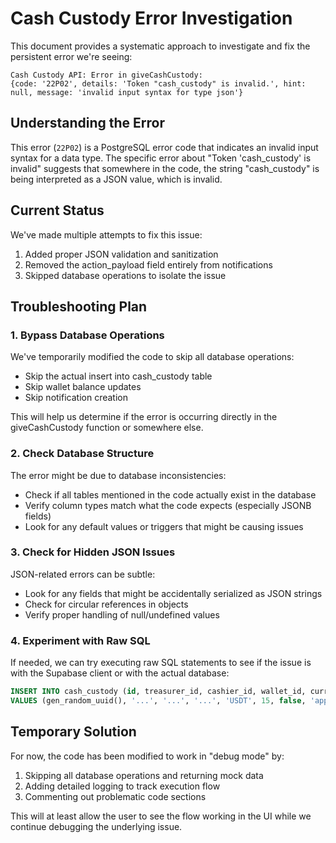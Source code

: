 # Cash Custody Error Investigation

This document provides a systematic approach to investigate and fix the persistent error we're seeing:

```
Cash Custody API: Error in giveCashCustody: 
{code: '22P02', details: 'Token "cash_custody" is invalid.', hint: null, message: 'invalid input syntax for type json'}
```

## Understanding the Error

This error (`22P02`) is a PostgreSQL error code that indicates an invalid input syntax for a data type. The specific error about "Token 'cash_custody' is invalid" suggests that somewhere in the code, the string "cash_custody" is being interpreted as a JSON value, which is invalid.

## Current Status

We've made multiple attempts to fix this issue:

1. Added proper JSON validation and sanitization
2. Removed the action_payload field entirely from notifications
3. Skipped database operations to isolate the issue

## Troubleshooting Plan

### 1. Bypass Database Operations

We've temporarily modified the code to skip all database operations:
- Skip the actual insert into cash_custody table
- Skip wallet balance updates
- Skip notification creation

This will help us determine if the error is occurring directly in the giveCashCustody function or somewhere else.

### 2. Check Database Structure

The error might be due to database inconsistencies:
- Check if all tables mentioned in the code actually exist in the database
- Verify column types match what the code expects (especially JSONB fields)
- Look for any default values or triggers that might be causing issues

### 3. Check for Hidden JSON Issues

JSON-related errors can be subtle:
- Look for any fields that might be accidentally serialized as JSON strings
- Check for circular references in objects
- Verify proper handling of null/undefined values

### 4. Experiment with Raw SQL

If needed, we can try executing raw SQL statements to see if the issue is with the Supabase client or with the actual database:
```sql
INSERT INTO cash_custody (id, treasurer_id, cashier_id, wallet_id, currency_code, amount, is_returned, status)
VALUES (gen_random_uuid(), '...', '...', '...', 'USDT', 15, false, 'approved');
```

## Temporary Solution

For now, the code has been modified to work in "debug mode" by:
1. Skipping all database operations and returning mock data
2. Adding detailed logging to track execution flow
3. Commenting out problematic code sections

This will at least allow the user to see the flow working in the UI while we continue debugging the underlying issue.